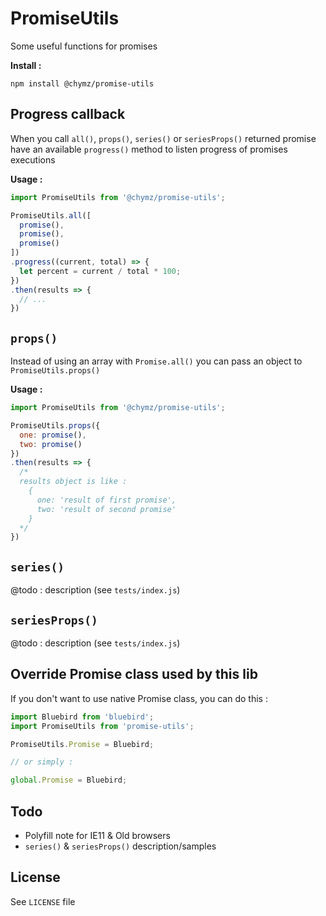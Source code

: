 # PromiseUtils
Some useful functions for promises

**Install :**

`npm install @chymz/promise-utils`

## Progress callback
When you call `all()`, `props()`, `series()` or `seriesProps()` returned promise
have an available `progress()` method to listen progress of promises executions

**Usage :**
```javascript
import PromiseUtils from '@chymz/promise-utils';

PromiseUtils.all([
  promise(),
  promise(),
  promise()
])
.progress((current, total) => {
  let percent = current / total * 100;
})
.then(results => {
  // ...
})
```

## `props()`
Instead of using an array with `Promise.all()` you can pass an object to
`PromiseUtils.props()`

**Usage :**
```javascript
import PromiseUtils from '@chymz/promise-utils';

PromiseUtils.props({
  one: promise(),
  two: promise()
})
.then(results => {
  /*
  results object is like :
    {
      one: 'result of first promise',
      two: 'result of second promise'
    }
  */
})
```

## `series()`
@todo : description (see `tests/index.js`)

## `seriesProps()`
@todo : description (see `tests/index.js`)

## Override Promise class used by this lib
If you don't want to use native Promise class, you can do this :

```javascript
import Bluebird from 'bluebird';
import PromiseUtils from 'promise-utils';

PromiseUtils.Promise = Bluebird;

// or simply :

global.Promise = Bluebird;

```

## Todo
- Polyfill note for IE11 & Old browsers
- `series()` & `seriesProps()` description/samples

## License
See `LICENSE` file
